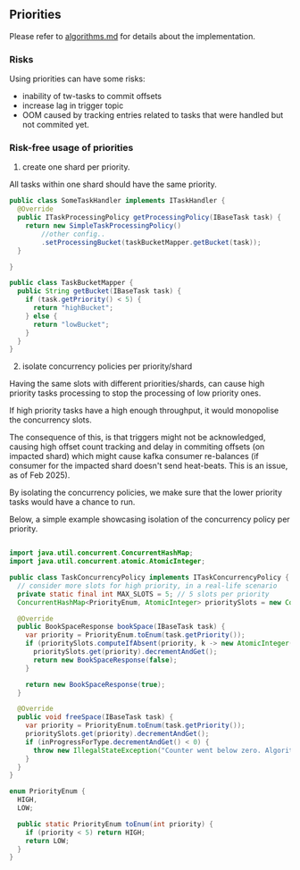 ## Priorities

Please refer to [algorithms.md](algorithms.md) for details about the implementation.

### Risks

Using priorities can have some risks:

- inability of tw-tasks to commit offsets
- increase lag in trigger topic
- OOM caused by tracking entries related to tasks that were handled but not commited yet.

### Risk-free usage of priorities

1. create one shard per priority.

All tasks within one shard should have the same priority.

```java
public class SomeTaskHandler implements ITaskHandler {
  @Override
  public ITaskProcessingPolicy getProcessingPolicy(IBaseTask task) {
    return new SimpleTaskProcessingPolicy()
        //other config..
        .setProcessingBucket(taskBucketMapper.getBucket(task));
  }

}

public class TaskBucketMapper {
  public String getBucket(IBaseTask task) {
    if (task.getPriority() < 5) {
      return "highBucket";
    } else {
      return "lowBucket";
    }
  }
}

```

2. isolate concurrency policies per priority/shard

Having the same slots with different priorities/shards, can cause high priority tasks processing to stop the processing of low priority ones.

If high priority tasks have a high enough throughput, it would monopolise the concurrency slots.

The consequence of this, is that triggers might not be acknowledged, causing high offset count tracking and delay in commiting offsets (on impacted shard) which might cause kafka consumer re-balances (if consumer for the
impacted shard doesn't send heat-beats. This is an issue, as of Feb 2025).

By isolating the concurrency policies, we make sure that the lower priority tasks would have a chance to run.

Below, a simple example showcasing isolation of the concurrency policy per priority.

```Java

import java.util.concurrent.ConcurrentHashMap;
import java.util.concurrent.atomic.AtomicInteger;

public class TaskConcurrencyPolicy implements ITaskConcurrencyPolicy {
  // consider more slots for high priority, in a real-life scenario
  private static final int MAX_SLOTS = 5; // 5 slots per priority
  ConcurrentHashMap<PriorityEnum, AtomicInteger> prioritySlots = new ConcurrentHashMap<>();

  @Override
  public BookSpaceResponse bookSpace(IBaseTask task) {
    var priority = PriorityEnum.toEnum(task.getPriority());
    if (prioritySlots.computeIfAbsent(priority, k -> new AtomicInteger()).getAndIncrement() > MAX_SLOTS) {
      prioritySlots.get(priority).decrementAndGet();
      return new BookSpaceResponse(false);
    }

    return new BookSpaceResponse(true);
  }

  @Override
  public void freeSpace(IBaseTask task) {
    var priority = PriorityEnum.toEnum(task.getPriority());
    prioritySlots.get(priority).decrementAndGet();
    if (inProgressForType.decrementAndGet() < 0) {
      throw new IllegalStateException("Counter went below zero. Algorithm error detected.");
    }
  }
}

enum PriorityEnum {
  HIGH,
  LOW;

  public static PriorityEnum toEnum(int priority) {
    if (priority < 5) return HIGH;
    return LOW;
  }
}

```